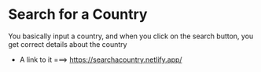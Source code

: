 # Search for a Country
You basically input a country, and when you click on the search button, you get correct details about the country
* A link to it ===> https://searchacountry.netlify.app/
